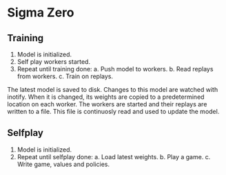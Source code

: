 # Sigma Zero

## Training

1. Model is initialized.
2. Self play workers started.
3. Repeat until training done:
	a. Push model to workers.
	b. Read replays from workers.
	c. Train on replays.

The latest model is saved to disk. Changes to this model are watched with
inotify. When it is changed, its weights are copied to a predetermined location
on each worker. The workers are started and their replays are written to a file.
This file is continuosly read and used to update the model.

## Selfplay

1. Model is initialized.
2. Repeat until selfplay done:
	a. Load latest weights.
	b. Play a game.
	c. Write game, values and policies.

